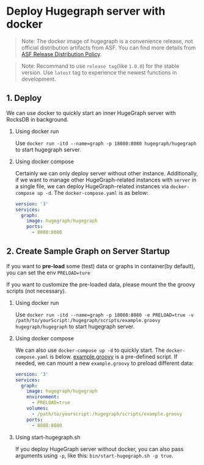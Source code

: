 # Deploy Hugegraph server with docker

> Note: The docker image of hugegraph is a convenience release, not official distribution artifacts from ASF. You can find more details from [ASF Release Distribution Policy](https://infra.apache.org/release-distribution.html#dockerhub).

> Note: Recommand to use `release tag`(like `1.0.0`) for the stable version. Use `latest` tag to experience the newest functions in development.

## 1. Deploy

We can use docker to quickly start an inner HugeGraph server with RocksDB in background.

1. Using docker run

    Use `docker run -itd --name=graph -p 18080:8080 hugegraph/hugegraph` to start hugegraph server.

2. Using docker compose

    Certainly we can only deploy server without other instance. Additionally, if we want to manage other HugeGraph-related instances with `server` in a single file, we can deploy HugeGraph-related instances via `docker-compose up -d`.  The `docker-compose.yaml` is as below:

    ```yaml
    version: '3'
    services:
      graph:
        image: hugegraph/hugegraph
        ports:
          - 8080:8080
    ```

## 2. Create Sample Graph on Server Startup

If you want to **pre-load** some (test) data or graphs in container(by default), you can set the env `PRELOAD=ture`

If you want to customize the pre-loaded data, please mount the the groovy scripts (not necessary).

1. Using docker run

    Use `docker run -itd --name=graph -p 18080:8080 -e PRELOAD=true -v /path/to/yourScript:/hugegraph/scripts/example.groovy hugegraph/hugegraph`
    to start hugegraph server.

2. Using docker compose 
    
    We can also use `docker-compose up -d` to quickly start. The `docker-compose.yaml` is below. [example.groovy](https://github.com/apache/incubator-hugegraph/blob/master/hugegraph-dist/src/assembly/static/scripts/example.groovy) is a pre-defined script. If needed, we can mount a new `example.groovy` to preload different data:

    ```yaml
    version: '3'
    services:
      graph:
        image: hugegraph/hugegraph
        environment:
          - PRELOAD=true
        volumes:
          - /path/to/yourscript:/hugegraph/scripts/example.groovy
        ports:
          - 8080:8080
    ```

3. Using start-hugegraph.sh

    If you deploy HugeGraph server without docker, you can also pass arguments using `-p`, like this: `bin/start-hugegraph.sh -p true`.